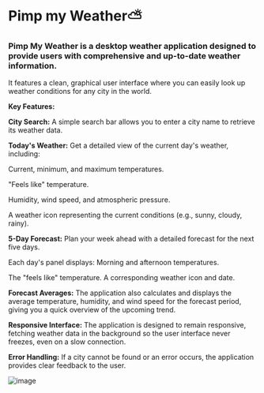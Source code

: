 # Pimp my Weather⛅
<h3>Pimp My Weather is a desktop weather application designed to provide users with comprehensive and up-to-date weather information.</h3>

It features a clean, graphical user interface where you can easily look up weather conditions for any city in the world.

**Key Features:**

**City Search:** A simple search bar allows you to enter a city name to retrieve its weather data.

**Today's Weather:** Get a detailed view of the current day's weather, including:

Current, minimum, and maximum temperatures.

"Feels like" temperature.

Humidity, wind speed, and atmospheric pressure.

A weather icon representing the current conditions (e.g., sunny, cloudy, rainy).

**5-Day Forecast:** Plan your week ahead with a detailed forecast for the next five days.

Each day's panel displays:
Morning and afternoon temperatures.

The "feels like" temperature.
A corresponding weather icon and date.

**Forecast Averages:** The application also calculates and displays the average temperature, humidity, and wind speed for the forecast period, giving you a quick overview of the upcoming trend.

**Responsive Interface:** The application is designed to remain responsive, fetching weather data in the background so the user interface never freezes, even on a slow connection.

**Error Handling:** If a city cannot be found or an error occurs, the application provides clear feedback to the user.

![image](https://github.com/user-attachments/assets/b1ca6a5b-53f7-4bab-81c1-f710cfc61a94)
